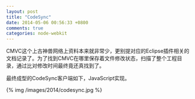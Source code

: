 ```yaml
---
layout: post
title: "CodeSync"
date: 2014-05-06 00:56:33 +0800
comments: true
categories: node-webkit
---
```


CMVC这个上古神兽网络上资料本来就非常少，更别提对应的Eclipse插件相关的文档记录了。为了找到CMVC在哪里保存着文件修改状态，扫描了整个工程目录，通过比对修改时间最终竟还真找到了。

最终成型的CodeSync客户端如下，JavaScript实现。

{% img /images/2014/codesync.jpg %}
